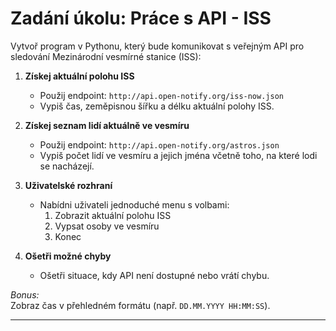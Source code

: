 # Zadání úkolu: Práce s API - ISS

Vytvoř program v Pythonu, který bude komunikovat s veřejným API pro sledování Mezinárodní vesmírné stanice (ISS):

1. **Získej aktuální polohu ISS**  
   - Použij endpoint: `http://api.open-notify.org/iss-now.json`
   - Vypiš čas, zeměpisnou šířku a délku aktuální polohy ISS.

2. **Získej seznam lidí aktuálně ve vesmíru**  
   - Použij endpoint: `http://api.open-notify.org/astros.json`
   - Vypiš počet lidí ve vesmíru a jejich jména včetně toho, na které lodi se nacházejí.

3. **Uživatelské rozhraní**  
   - Nabídni uživateli jednoduché menu s volbami:
     1. Zobrazit aktuální polohu ISS
     2. Vypsat osoby ve vesmíru
     3. Konec

4. **Ošetři možné chyby**  
   - Ošetři situace, kdy API není dostupné nebo vrátí chybu.

*Bonus:*  
Zobraz čas v přehledném formátu (např. `DD.MM.YYYY HH:MM:SS`).

---
